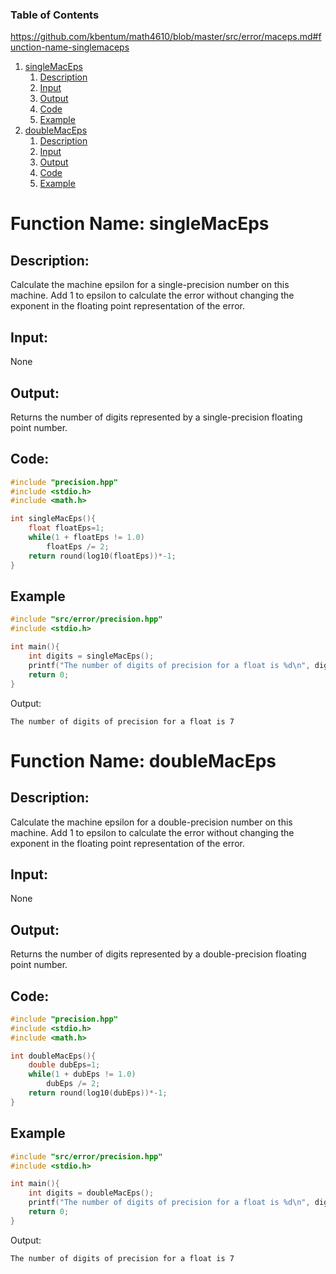 ### Table of Contents
https://github.com/kbentum/math4610/blob/master/src/error/maceps.md#function-name-singlemaceps
1. [singleMacEps](#function-name-singlemaceps)
   1. [Description](#description)
   2. [Input](#input)
   3. [Output](#output)
   4. [Code](#code)
   5. [Example](#example)
2. [doubleMacEps](#function-name-doublemaceps)
   1. [Description](#description-1)
   2. [Input](#input-1)
   3. [Output](#output-1)
   4. [Code](#code-1)
   5. [Example](#example-1)

# Function Name: singleMacEps

## Description: 
Calculate the machine epsilon for a single-precision number on this machine.
Add 1 to epsilon to calculate the error without changing the exponent in the
floating point representation of the error.

## Input:
None

## Output:
Returns the number of digits represented by a single-precision floating point
number.

## Code:
```c
#include "precision.hpp"
#include <stdio.h>
#include <math.h>

int singleMacEps(){
    float floatEps=1;
    while(1 + floatEps != 1.0)
        floatEps /= 2;
    return round(log10(floatEps))*-1;
}
```

## Example
```c
#include "src/error/precision.hpp"
#include <stdio.h>

int main(){
    int digits = singleMacEps();
    printf("The number of digits of precision for a float is %d\n", digits);
    return 0;
}
```
Output:
```
The number of digits of precision for a float is 7
```



# Function Name: doubleMacEps

## Description: 
Calculate the machine epsilon for a double-precision number on this machine.
Add 1 to epsilon to calculate the error without changing the exponent in the
floating point representation of the error.

## Input:
None

## Output:
Returns the number of digits represented by a double-precision floating point
number.

## Code:
```c
#include "precision.hpp"
#include <stdio.h>
#include <math.h>

int doubleMacEps(){
    double dubEps=1;
    while(1 + dubEps != 1.0)
        dubEps /= 2;
    return round(log10(dubEps))*-1;
}
```

## Example
```c
#include "src/error/precision.hpp"
#include <stdio.h>

int main(){
    int digits = doubleMacEps();
    printf("The number of digits of precision for a float is %d\n", digits);
    return 0;
}
```
Output:
```
The number of digits of precision for a float is 7
```
